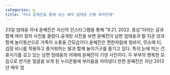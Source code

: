 ```yaml
---
categories: g
title: "아내 윤혜진을 통해 보는 배우 엄태웅 근황 복귀언제"
---
```

23일 엄태웅 아내 윤혜진은 자신의 인스타그램을 통해 "9.21, 2022. 동심"이라는 글과 함께 여러 장의 사진을 올렸다.공개된 사진을 보면 윤혜진이 남편 엄태웅과 딸 지온 양과 함께 놀이동산으로 가족이 소풍을 간모습이다.윤혜진은 편한차림에 청바지, 민소매 티, 검정 비니를 착용하고 즐거워하는 딸과 함께 놀이기구를 즐기고 있다. 특히 눈에 띄는 건 휴식기를 갖고 있는 남편 엄태웅의 어깨에 윤혜진이 기댄 사진이다. 두 부부의 행복한 모습으로 반가운 얼굴을 보게 된 누리꾼들에 부러움을 자아냈다.한편 윤혜진은 지난 2013년 배우 엄